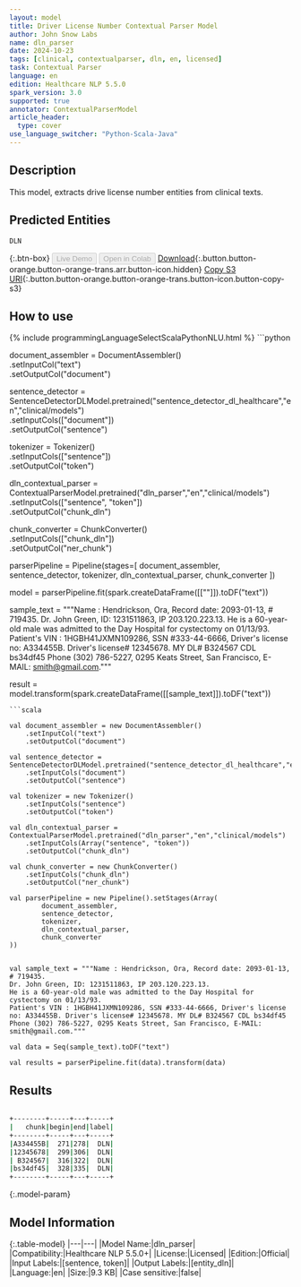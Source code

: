 ```yaml
---
layout: model
title: Driver License Number Contextual Parser Model
author: John Snow Labs
name: dln_parser
date: 2024-10-23
tags: [clinical, contextualparser, dln, en, licensed]
task: Contextual Parser
language: en
edition: Healthcare NLP 5.5.0
spark_version: 3.0
supported: true
annotator: ContextualParserModel
article_header:
  type: cover
use_language_switcher: "Python-Scala-Java"
---
```


## Description

This model, extracts drive license number entities from clinical texts.

## Predicted Entities

`DLN`

{:.btn-box}
<button class="button button-orange" disabled>Live Demo</button>
<button class="button button-orange" disabled>Open in Colab</button>
[Download](https://s3.amazonaws.com/auxdata.johnsnowlabs.com/clinical/models/dln_parser_en_5.5.0_3.0_1729687732402.zip){:.button.button-orange.button-orange-trans.arr.button-icon.hidden}
[Copy S3 URI](s3://auxdata.johnsnowlabs.com/clinical/models/dln_parser_en_5.5.0_3.0_1729687732402.zip){:.button.button-orange.button-orange-trans.button-icon.button-copy-s3}

## How to use



<div class="tabs-box" markdown="1">
{% include programmingLanguageSelectScalaPythonNLU.html %}
```python

document_assembler = DocumentAssembler() \
    .setInputCol("text") \
    .setOutputCol("document")

sentence_detector = SentenceDetectorDLModel.pretrained("sentence_detector_dl_healthcare","en","clinical/models")\
    .setInputCols(["document"])\
    .setOutputCol("sentence")

tokenizer = Tokenizer() \
    .setInputCols(["sentence"]) \
    .setOutputCol("token")

dln_contextual_parser = ContextualParserModel.pretrained("dln_parser","en","clinical/models") \
    .setInputCols(["sentence", "token"]) \
    .setOutputCol("chunk_dln")

chunk_converter = ChunkConverter() \
    .setInputCols(["chunk_dln"]) \
    .setOutputCol("ner_chunk")

parserPipeline = Pipeline(stages=[
        document_assembler,
        sentence_detector,
        tokenizer,
        dln_contextual_parser,
        chunk_converter
        ])

model = parserPipeline.fit(spark.createDataFrame([[""]]).toDF("text"))

sample_text = """Name : Hendrickson, Ora, Record date: 2093-01-13, # 719435.
Dr. John Green, ID: 1231511863, IP 203.120.223.13.
He is a 60-year-old male was admitted to the Day Hospital for cystectomy on 01/13/93.
Patient's VIN : 1HGBH41JXMN109286, SSN #333-44-6666, Driver's license no: A334455B. Driver's license# 12345678. MY DL# B324567 CDL bs34df45
Phone (302) 786-5227, 0295 Keats Street, San Francisco, E-MAIL: smith@gmail.com."""

result = model.transform(spark.createDataFrame([[sample_text]]).toDF("text"))

```
```scala

val document_assembler = new DocumentAssembler()
    .setInputCol("text")
    .setOutputCol("document")

val sentence_detector = SentenceDetectorDLModel.pretrained("sentence_detector_dl_healthcare","en","clinical/models")
    .setInputCols("document")
    .setOutputCol("sentence")

val tokenizer = new Tokenizer()
    .setInputCols("sentence")
    .setOutputCol("token")

val dln_contextual_parser = ContextualParserModel.pretrained("dln_parser","en","clinical/models")
    .setInputCols(Array("sentence", "token"))
    .setOutputCol("chunk_dln")

val chunk_converter = new ChunkConverter()
    .setInputCols("chunk_dln")
    .setOutputCol("ner_chunk")

val parserPipeline = new Pipeline().setStages(Array(
        document_assembler,
        sentence_detector,
        tokenizer,
        dln_contextual_parser,
        chunk_converter
))


val sample_text = """Name : Hendrickson, Ora, Record date: 2093-01-13, # 719435.
Dr. John Green, ID: 1231511863, IP 203.120.223.13.
He is a 60-year-old male was admitted to the Day Hospital for cystectomy on 01/13/93.
Patient's VIN : 1HGBH41JXMN109286, SSN #333-44-6666, Driver's license no: A334455B. Driver's license# 12345678. MY DL# B324567 CDL bs34df45
Phone (302) 786-5227, 0295 Keats Street, San Francisco, E-MAIL: smith@gmail.com."""

val data = Seq(sample_text).toDF("text")

val results = parserPipeline.fit(data).transform(data)

```
</div>

## Results

```bash

+--------+-----+---+-----+
|   chunk|begin|end|label|
+--------+-----+---+-----+
|A334455B|  271|278|  DLN|
|12345678|  299|306|  DLN|
| B324567|  316|322|  DLN|
|bs34df45|  328|335|  DLN|
+--------+-----+---+-----+

```

{:.model-param}
## Model Information

{:.table-model}
|---|---|
|Model Name:|dln_parser|
|Compatibility:|Healthcare NLP 5.5.0+|
|License:|Licensed|
|Edition:|Official|
|Input Labels:|[sentence, token]|
|Output Labels:|[entity_dln]|
|Language:|en|
|Size:|9.3 KB|
|Case sensitive:|false|